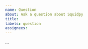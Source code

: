 ```yaml
---
name: Question
about: Ask a question about Squidpy
title:
labels: question
assignees:
---
```


<!-- Put your question regarding Squidpy below: -->

...
